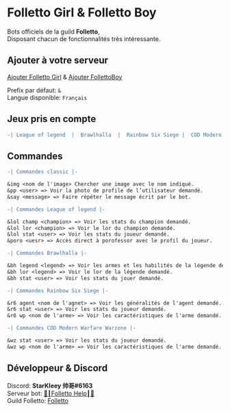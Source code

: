 # Folletto Girl & Folletto Boy

Bots officiels de la guild **Folletto**,  
Disposant chacun de fonctionnalités très intéressante.


## Ajouter à votre serveur

[Ajouter Folletto Girl](https://discord.com/api/oauth2/authorize?client_id=763080453094768711&permissions=3664960&scope=bot) & [Ajouter FollettoBoy]()

Prefix par défaut: `&`  
Langue disponible: `Français`

## Jeux pris en compte

```diff
-| League of legend  |  Brawlhalla  |  Rainbow Six Siege |  COD Modern Warfare Warzone  |-
```

## Commandes

```diff
-| Commandes classic |-

&img <nom de l'image> Chercher une image avec le nom indiqué.
&pp <user> => Voir la photo de profile de l’utilisateur demandé.
&say <message> => Faire répéter le message écrit par le bot.

-| Commandes League of legend |-

&lol champ <champion> => Voir les stats du champion demandé.
&lol lor <champion> => Voir le lor du champion demandé.
&lol stat <user> => Voir les stats du joueur demandé.
&poro <uesr> => Accès direct à porofessor avec le profil du joueur.

-| Commandes Brawlhalla |-

&bh legend <legend> => Voir les armes et les habilités de la légende demandé.
&bh lor <legend> => Voir le lor de la légende demandé.
&bh stat <user> => Voir les stats du jouer demandé.

-| Commandes Rainbow Six Siege |-

&r6 agent <nom de l'agnet> => Voir les généralités de l'agent demandé.
&r6 stat <user> => Voir les stats du joueur demandé.
&r6 wp <nom de l'arme> => Voir les caractéristiques de l'arme demandé.

-| Commandes COD Modern Warfare Warzone |-

&wz stat <user> => Voir les stats du joueur demandé.
&wz wp <nom de l'arme> => Voir les caractéristiques de l'arme demandé.
```

## Développeur & Discord
Discord: **StarKleey 帅哥#6163**  
Serveur bot: [🤖┃Folletto Help┃🤖](https://discord.gg/hyb9FAp)  
Guild Folletto: [Folletto](https://discord.gg/86Rx6eY)
